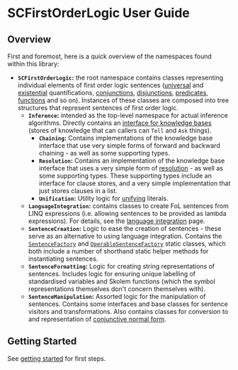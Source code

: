 ﻿# SCFirstOrderLogic User Guide

## Overview

First and foremost, here is a quick overview of the namespaces found within this library:
 
* **`SCFirstOrderLogic`:** the root namespace contains classes representing individual elements of first order logic sentences ([universal](../../src/SCFirstOrderLogic/UniversalQuantification.cs) and [existential](../../src/SCFirstOrderLogic/ExistentialQuantification.cs) quantifications, [conjunctions](../../src/SCFirstOrderLogic/Conjunction.cs), [disjunctions](../../src/SCFirstOrderLogic/Disjunction.cs), [predicates](../../src/SCFirstOrderLogic/Predicate.cs), [functions](../../src/SCFirstOrderLogic/Function.cs) and so on).
Instances of these classes are composed into tree structures that represent sentences of first order logic.
  * **`Inference`:** intended as the top-level namespace for actual inference algorithms. Directly contains an [interface for knowledge bases](../../src/SCFirstOrderLogic/Inference/IKnowledgeBase.cs) (stores of knowledge that can callers can `Tell` and `Ask` things).
    * **`Chaining`:** Contains implementations of the knowledge base interface that use very simple forms of forward and backward chaining - as well as some supporting types.
    * **`Resolution`:** Contains an implementation of the knowledge base interface that uses a very simple form of [resolution](https://en.wikipedia.org/wiki/Resolution_(logic)) - as well as some supporting types. These supporting types include an interface for clause stores, and a very simple implementation that just stores clauses in a list.
    * **`Unification`:** Utility logic for [unifying](https://en.wikipedia.org/wiki/Unification_(computer_science)) literals.
  * **`LanguageIntegration`:** contains classes to create FoL sentences from LINQ expressions (i.e. allowing sentences to be provided as lambda expressions). For details, see the [language integration](./language-integration.md) page.
  * **`SentenceCreation`:** Logic to ease the creation of sentences - these serve as an alternative to using language integration. Contains the [`SentenceFactory`](../../src/SCFirstOrderLogic/SentenceCreation/SentenceFactory.cs) and [`OperableSentenceFactory`](../../src/SCFirstOrderLogic/SentenceCreation/OperableSentenceFactory.cs) static classes, which both include a number of shorthand static helper methods for instantiating sentences.
  * **`SentenceFormatting`:** Logic for creating string representations of sentences. Includes logic for ensuring unique labelling of standardised variables and Skolem functions (which the symbol representations themselves don't concern themselves with).
  * **`SentenceManipulation`:** Assorted logic for the manipulation of sentences. Contains some interfaces and base classes for sentence visitors and transformations. Also contains classes for conversion to and representation of [conjunctive normal form](https://en.wikipedia.org/wiki/Conjunctive_normal_form).

## Getting Started

See [getting started](./getting-started.md) for first steps.